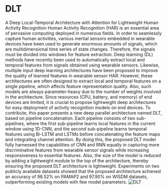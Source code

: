 # DLT
A Deep Local-Temporal Architecture with Attention for Lightweight Human Activity Recognition
Human Activity Recognition (HAR) is an essential area of pervasive computing deployed in numerous fields. In order to seamlessly capture human activities, various inertial sensors embedded in wearable devices have been used to generate enormous amounts of signals, which are multidimensional time series of state changes. Therefore, the signals must be divided into windows for feature extraction. Deep learning (DL) methods have recently been used to automatically extract local and temporal features from signals obtained using wearable sensors. Likewise, multiple input deep learning architectures have been proposed to improve the quality of learned features in wearable sensor HAR. However, these architectures are often designed to extract local and temporal features on a single pipeline, which affects feature representation quality. Also, such models are always parameter-heavy due to the number of weights involved in the architecture. Since resources (CPU, battery, and memory) of end devices are limited, it is crucial to propose lightweight deep architectures for easy deployment of activity recognition models on end devices. To contribute, this paper presents a new deep parallel architecture named DLT, based on pipeline concatenation. Each pipeline consists of two sub-pipelines, where the first sub-pipeline learns local features in the current window using 1D-CNN, and the second sub-pipeline learns temporal features using Bi-LSTM and LSTMs before concatenating the feature maps and integrating channel attention. By doing this, the proposed DLT model fully harnessed the capabilities of CNN and RNN equally in capturing more discriminative features from wearable sensor signals while increasing responsiveness to essential features. Also, the size of the model is reduced by adding a lightweight module to the top of the architecture, thereby ensuring the proposed DLT architecture is lightweight. Experiments on two publicly available datasets showed that the proposed architecture achieved an accuracy of 98.52% on PAMAP2 and 97.90% on WISDM datasets, outperforming existing models with few model parameters.
![DLT](https://github.com/AOige/DLT/assets/106074878/e4c15a3a-085f-4fde-92e9-9ed48d2d7429)
